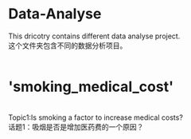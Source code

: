 # Data-Analyse
This dricotry contains different data analyse project.<br>
这个文件夹包含不同的数据分析项目。<br><br>

<h1>'smoking_medical_cost'</h1><br>
Topic1:Is smoking a factor to increase medical costs? <br>
话题1：吸烟是否是增加医药费的一个原因？<br>



